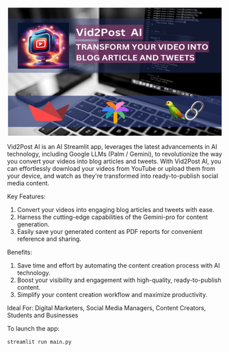 <div align="center">
  <img src="./files/banner.png" width="500" height="300">
</div>

Vid2Post AI is an AI Streamlit app, leverages the latest advancements in AI technology, including Google LLMs (Palm / Gemini), to revolutionize the way you convert your videos into blog articles and tweets. With Vid2Post AI, you can effortlessly download your videos from YouTube or upload them from your device, and watch as they're transformed into ready-to-publish social media content.

Key Features:
1. Convert your videos into engaging blog articles and tweets with ease.
2. Harness the cutting-edge capabilities of the Gemini-pro for content generation.
4. Easily save your generated content as PDF reports for convenient reference and sharing.

Benefits:
1. Save time and effort by automating the content creation process with AI technology.
2. Boost your visibility and engagement with high-quality, ready-to-publish content.
3. Simplify your content creation workflow and maximize productivity.

Ideal For: Digital Marketers, Social Media Managers, Content Creators, Students and Businesses

To launch the app:
```
streamlit run main.py
```
